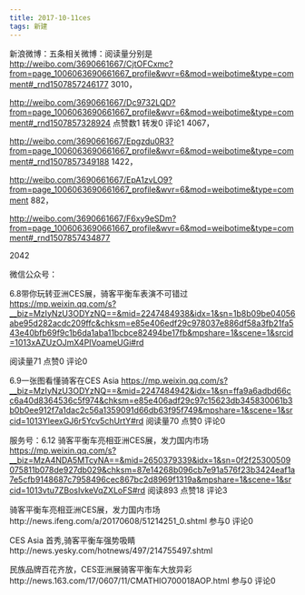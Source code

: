 ```yaml
---
title: 2017-10-11ces 
tags: 新建
---
```

新浪微博：五条相关微博：阅读量分别是
http://weibo.com/3690661667/CjtOFCxmc?from=page_1006063690661667_profile&wvr=6&mod=weibotime&type=comment#_rnd1507857246177
3010，

http://weibo.com/3690661667/Dc9732LQD?from=page_1006063690661667_profile&wvr=6&mod=weibotime&type=comment#_rnd1507857328924
点赞数1 转发0 评论1
4067，

http://weibo.com/3690661667/Epgzdu0R3?from=page_1006063690661667_profile&wvr=6&mod=weibotime&type=comment#_rnd1507857349188
1422，

http://weibo.com/3690661667/EpA1zvLO9?from=page_1006063690661667_profile&wvr=6&mod=weibotime&type=comment
882，

http://weibo.com/3690661667/F6xy9eSDm?from=page_1006063690661667_profile&wvr=6&mod=weibotime&type=comment#_rnd1507857434877

2042

微信公众号：


6.8带你玩转亚洲CES展，骑客平衡车表演不可错过 https://mp.weixin.qq.com/s?__biz=MzIyNzU3ODYzNQ==&mid=2247484938&idx=1&sn=1b8b09be04056abe95d282acdc209ffc&chksm=e85e406edf29c978037e886df58a3fb21fa543e40bfb69f9c1b6da1aba11bcbce82494be17fb&mpshare=1&scene=1&srcid=1013xAZUzOJmX4PIVoameUGi#rd

阅读量71 点赞0 评论0

6.9一张图看懂骑客在CES Asia https://mp.weixin.qq.com/s?__biz=MzIyNzU3ODYzNQ==&mid=2247484942&idx=1&sn=ffa9a6adbd66cc6a40d8364536c5f974&chksm=e85e406adf29c97c15623db345830061b3b0b0ee912f7a1dac2c56a1359091d66db63f95f749&mpshare=1&scene=1&srcid=1013YleexGJ6r5Ycv5chUrtY#rd  阅读量70 点赞0 评论0

服务号：6.12 骑客平衡车亮相亚洲CES展，发力国内市场 https://mp.weixin.qq.com/s?__biz=MzA4NDA5MTcyNA==&mid=2650379339&idx=1&sn=0f2f25300509075811b078de927db029&chksm=87e14268b096cb7e91a576f23b3424eaf1a7e5cfb9148687c7958496cec867bc2d8969f1319a&mpshare=1&scene=1&srcid=1013vtu7ZBosIvkeVqZXLoFS#rd 阅读893 点赞18 评论3


骑客平衡车亮相亚洲CES展，发力国内市场http://news.ifeng.com/a/20170608/51214251_0.shtml  参与0 评论0

CES Asia 首秀,骑客平衡车强势吸睛http://news.yesky.com/hotnews/497/214755497.shtml 

民族品牌百花齐放，CES亚洲展骑客平衡车大放异彩http://news.163.com/17/0607/11/CMATHIO700018AOP.html 参与0 评论0